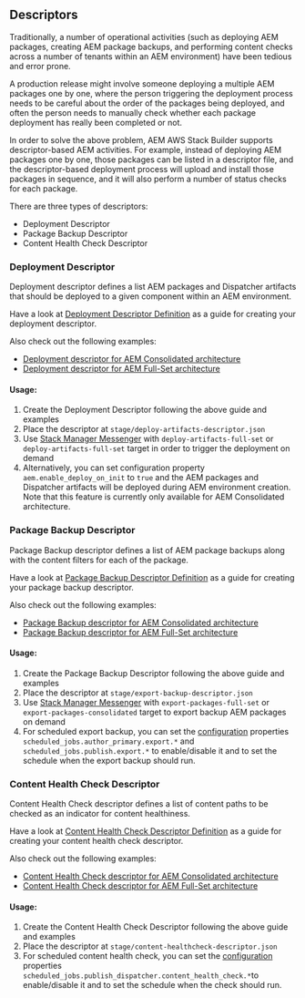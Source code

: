 Descriptors
-----------

Traditionally, a number of operational activities (such as deploying AEM packages, creating AEM package backups, and performing content checks across a number of tenants within an AEM environment) have been tedious and error prone.

A production release might involve someone deploying a multiple AEM packages one by one, where the person triggering the deployment process needs to be careful about the order of the packages being deployed, and often the person needs to manually check whether each package deployment has really been completed or not.

In order to solve the above problem, AEM AWS Stack Builder supports descriptor-based AEM activities. For example, instead of deploying AEM packages one by one, those packages can be listed in a descriptor file, and the descriptor-based deployment process will upload and install those packages in sequence, and it will also perform a number of status checks for each package.

There are three types of descriptors:

* Deployment Descriptor
* Package Backup Descriptor
* Content Health Check Descriptor

### Deployment Descriptor

Deployment descriptor defines a list AEM packages and Dispatcher artifacts that should be deployed to a given component within an AEM environment.

Have a look at [Deployment Descriptor Definition](https://github.com/shinesolutions/aem-aws-stack-builder/blob/master/docs/descriptors-definition-deployment.md) as a guide for creating your deployment descriptor.

Also check out the following examples:

* [Deployment descriptor for AEM Consolidated architecture](https://github.com/shinesolutions/aem-aws-stack-builder/blob/master/examples/descriptors/consolidated/deploy-artifacts-descriptor.json)
* [Deployment descriptor for AEM Full-Set architecture](https://github.com/shinesolutions/aem-aws-stack-builder/blob/master/examples/descriptors/full-set/deploy-artifacts-descriptor.json)

#### Usage:

1. Create the Deployment Descriptor following the above guide and examples
2. Place the descriptor at `stage/deploy-artifacts-descriptor.json`
3. Use [Stack Manager Messenger](https://github.com/shinesolutions/aem-stack-manager-messenger) with `deploy-artifacts-full-set` or `deploy-artifacts-full-set` target in order to trigger the deployment on demand
4. Alternatively, you can set configuration property `aem.enable_deploy_on_init` to `true` and the AEM packages and Dispatcher artifacts will be deployed during AEM environment creation. Note that this feature is currently only available for AEM Consolidated architecture.

### Package Backup Descriptor

Package Backup descriptor defines a list of AEM package backups along with the content filters for each of the package.

Have a look at [Package Backup Descriptor Definition](https://github.com/shinesolutions/aem-aws-stack-builder/blob/master/docs/descriptors-definition-package-backup.md) as a guide for creating your package backup descriptor.

Also check out the following examples:

* [Package Backup descriptor for AEM Consolidated architecture](https://github.com/shinesolutions/aem-aws-stack-builder/blob/master/examples/descriptors/consolidated/export-backup-descriptor.json)
* [Package Backup descriptor for AEM Full-Set architecture](https://github.com/shinesolutions/aem-aws-stack-builder/blob/master/examples/descriptors/full-set/export-backup-descriptor.json)

#### Usage:

1. Create the Package Backup Descriptor following the above guide and examples
2. Place the descriptor at `stage/export-backup-descriptor.json`
3. Use [Stack Manager Messenger](https://github.com/shinesolutions/aem-stack-manager-messenger) with `export-packages-full-set` or `export-packages-consolidated` target to export backup AEM packages on demand
4. For scheduled export backup, you can set the [configuration](https://github.com/shinesolutions/aem-aws-stack-builder/blob/master/docs/configuration.md#aem-full-set-specific-configuration-properties) properties `scheduled_jobs.author_primary.export.*` and `scheduled_jobs.publish.export.*` to enable/disable it and to set the schedule when the export backup should run.

### Content Health Check Descriptor

Content Health Check descriptor defines a list of content paths to be checked as an indicator for content healthiness.

Have a look at [Content Health Check Descriptor Definition](https://github.com/shinesolutions/aem-aws-stack-builder/blob/master/docs/descriptors-definition-content-health-check.md) as a guide for creating your content health check descriptor.

Also check out the following examples:

* [Content Health Check descriptor for AEM Consolidated architecture](https://github.com/shinesolutions/aem-aws-stack-builder/blob/master/examples/descriptors/consolidated/deploy-artifacts-descriptor.json)
* [Content Health Check descriptor for AEM Full-Set architecture](https://github.com/shinesolutions/aem-aws-stack-builder/blob/master/examples/descriptors/full-set/deploy-artifacts-descriptor.json)

#### Usage:

1. Create the Content Health Check Descriptor following the above guide and examples
2. Place the descriptor at `stage/content-healthcheck-descriptor.json`
3. For scheduled content health check, you can set the [configuration](https://github.com/shinesolutions/aem-aws-stack-builder/blob/master/docs/configuration.md#aem-full-set-specific-configuration-properties) properties `scheduled_jobs.publish_dispatcher.content_health_check.*`to enable/disable it and to set the schedule when the check should run.
